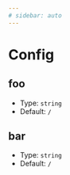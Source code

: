 ```yaml
--- 
# sidebar: auto
---
```


# Config

## foo

- Type: `string`
- Default: `/`

## bar

- Type: `string`
- Default: `/`
